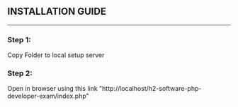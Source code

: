 ## INSTALLATION GUIDE
---

### Step 1: 
Copy Folder to local setup server <br />

### Step 2: 
Open in browser using this link "http://localhost/h2-software-php-developer-exam/index.php"
